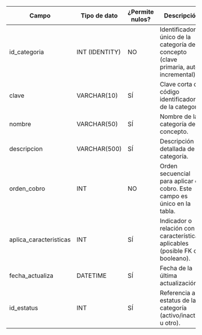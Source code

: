 | Campo | Tipo de dato | ¿Permite nulos? | Descripción |
| --- | --- | --- | --- |
| id_categoria | INT (IDENTITY) | NO | Identificador único de la categoría de concepto (clave primaria, auto incremental). |
| clave | VARCHAR(10) | SÍ | Clave corta o código identificador de la categoría. |
| nombre | VARCHAR(50) | SÍ | Nombre de la categoría de concepto. |
| descripcion | VARCHAR(500) | SÍ | Descripción detallada de la categoría. |
| orden_cobro | INT | NO | Orden secuencial para aplicar el cobro. Este campo es único en la tabla. |
| aplica_caracteristicas | INT | SÍ | Indicador o relación con características aplicables (posible FK o booleano). |
| fecha_actualiza | DATETIME | SÍ | Fecha de la última actualización. |
| id_estatus | INT | SÍ | Referencia al estatus de la categoría (activo/inactivo u otro). |